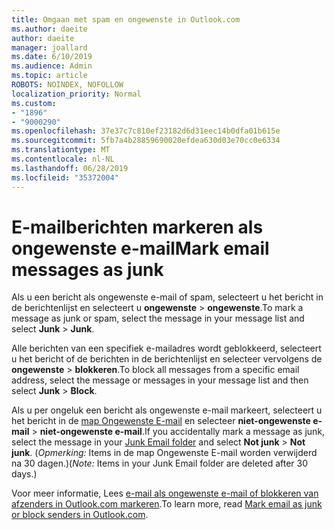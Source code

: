 ```yaml
---
title: Omgaan met spam en ongewenste in Outlook.com
ms.author: daeite
author: daeite
manager: joallard
ms.date: 6/10/2019
ms.audience: Admin
ms.topic: article
ROBOTS: NOINDEX, NOFOLLOW
localization_priority: Normal
ms.custom:
- "1896"
- "9000290"
ms.openlocfilehash: 37e37c7c810ef23182d6d31eec14b0dfa01b615e
ms.sourcegitcommit: 5fb7a4b28859690020efdea630d03e70cc0e6334
ms.translationtype: MT
ms.contentlocale: nl-NL
ms.lasthandoff: 06/28/2019
ms.locfileid: "35372004"
---
```

# <a name="mark-email-messages-as-junk"></a><span data-ttu-id="12762-102">E-mailberichten markeren als ongewenste e-mail</span><span class="sxs-lookup"><span data-stu-id="12762-102">Mark email messages as junk</span></span>

<span data-ttu-id="12762-103">Als u een bericht als ongewenste e-mail of spam, selecteert u het bericht in de berichtenlijst en selecteert u **ongewenste** > **ongewenste**.</span><span class="sxs-lookup"><span data-stu-id="12762-103">To mark a message as junk or spam, select the message in your message list and select **Junk** > **Junk**.</span></span>

<span data-ttu-id="12762-104">Alle berichten van een specifiek e-mailadres wordt geblokkeerd, selecteert u het bericht of de berichten in de berichtenlijst en selecteer vervolgens de **ongewenste** > **blokkeren**.</span><span class="sxs-lookup"><span data-stu-id="12762-104">To block all messages from a specific email address, select the message or messages in your message list and then select **Junk** > **Block**.</span></span>

<span data-ttu-id="12762-105">Als u per ongeluk een bericht als ongewenste e-mail markeert, selecteert u het bericht in de [map Ongewenste E-mail](https://outlook.live.com/mail/junkemail) en selecteer **niet-ongewenste e-mail** > **niet-ongewenste e-mail**.</span><span class="sxs-lookup"><span data-stu-id="12762-105">If you accidentally mark a message as junk, select the message in your [Junk Email folder](https://outlook.live.com/mail/junkemail) and select **Not junk** > **Not junk**.</span></span> <span data-ttu-id="12762-106">(*Opmerking:* Items in de map Ongewenste E-mail worden verwijderd na 30 dagen.)</span><span class="sxs-lookup"><span data-stu-id="12762-106">(*Note:* Items in your Junk Email folder are deleted after 30 days.)</span></span>

<span data-ttu-id="12762-107">Voor meer informatie, Lees [e-mail als ongewenste e-mail of blokkeren van afzenders in Outlook.com markeren](https://support.office.com/article/a3ece97b-82f8-4a5e-9ac3-e92fa6427ae4).</span><span class="sxs-lookup"><span data-stu-id="12762-107">To learn more, read [Mark email as junk or block senders in Outlook.com](https://support.office.com/article/a3ece97b-82f8-4a5e-9ac3-e92fa6427ae4).</span></span>